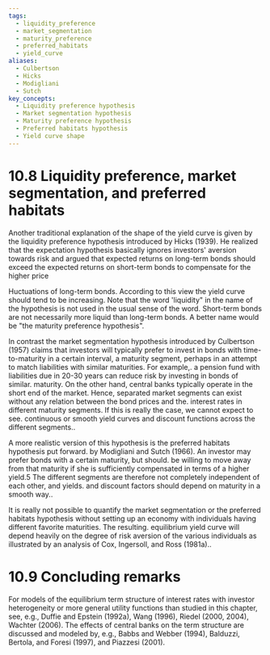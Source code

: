```yaml
---
tags:
  - liquidity_preference
  - market_segmentation
  - maturity_preference
  - preferred_habitats
  - yield_curve
aliases:
  - Culbertson
  - Hicks
  - Modigliani
  - Sutch
key_concepts:
  - Liquidity preference hypothesis
  - Market segmentation hypothesis
  - Maturity preference hypothesis
  - Preferred habitats hypothesis
  - Yield curve shape
---
```


# 10.8 Liquidity preference, market segmentation, and preferred habitats  

Another traditional explanation of the shape of the yield curve is given by the liquidity preference hypothesis introduced by Hicks (1939). He realized that the expectation hypothesis basically ignores investors' aversion towards risk and argued that expected returns on long-term bonds should exceed the expected returns on short-term bonds to compensate for the higher price  

Huctuations of long-term bonds. According to this view the yield curve should tend to be increasing. Note that the word 'liquidity" in the name of the hypothesis is not used in the usual sense of the word. Short-term bonds are not necessarily more liquid than long-term bonds. A better name would be "the maturity preference hypothesis".  

In contrast the market segmentation hypothesis introduced by Culbertson (1957) claims that investors will typically prefer to invest in bonds with time-to-maturity in a certain interval, a maturity segment, perhaps in an attempt to match liabilities with similar maturities. For example,. a pension fund with liabilities due in 20-30 years can reduce risk by investing in bonds of similar. maturity. On the other hand, central banks typically operate in the short end of the market. Hence, separated market segments can exist without any relation between the bond prices and the. interest rates in different maturity segments. If this is really the case, we cannot expect to see. continuous or smooth yield curves and discount functions across the different segments..  

A more realistic version of this hypothesis is the preferred habitats hypothesis put forward. by Modigliani and Sutch (1966). An investor may prefer bonds with a certain maturity, but should. be willing to move away from that maturity if she is sufficiently compensated in terms of a higher yield.5 The different segments are therefore not completely independent of each other, and yields. and discount factors should depend on maturity in a smooth way..  

It is really not possible to quantify the market segmentation or the preferred habitats hypothesis without setting up an economy with individuals having different favorite maturities. The resulting. equilibrium yield curve will depend heavily on the degree of risk aversion of the various individuals as illustrated by an analysis of Cox, Ingersoll, and Ross (1981a)..  

# 10.9 Concluding remarks  

For models of the equilibrium term structure of interest rates with investor heterogeneity or more general utility functions than studied in this chapter, see, e.g., Duffie and Epstein (1992a), Wang (1996), Riedel (2000, 2004), Wachter (2006). The effects of central banks on the term structure are discussed and modeled by, e.g., Babbs and Webber (1994), Balduzzi, Bertola, and Foresi (1997), and Piazzesi (2001).
